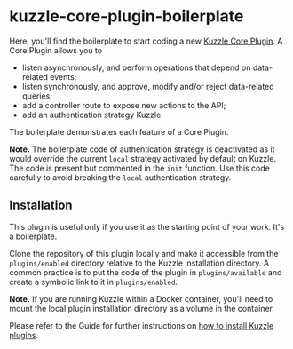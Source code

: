 # kuzzle-core-plugin-boilerplate

Here, you'll find the boilerplate to start coding a new [Kuzzle Core Plugin](http://docs.kuzzle.io/guide/#plugin-types). A Core Plugin allows you to

* listen asynchronously, and perform operations that depend on data-related events;
* listen synchronously, and approve, modify and/or reject data-related queries;
* add a controller route to expose new actions to the API;
* add an authentication strategy Kuzzle.

The boilerplate demonstrates each feature of a Core Plugin.

**Note.** The boilerplate code of authentication strategy is deactivated as it would override the current `local` strategy activated by default on Kuzzle. The code is present but commented in the `init` function. Use this code carefully to avoid breaking the `local` authentication strategy.

## Installation

This plugin is useful only if you use it as the starting point of your work. It's a boilerplate.

Clone the repository of this plugin locally and make it accessible from the `plugins/enabled` directory relative to the Kuzzle installation directory. A common practice is to put the code of the plugin in `plugins/available` and create a symbolic link to it in `plugins/enabled`.

**Note.** If you are running Kuzzle within a Docker container, you'll need to mount the local plugin installation directory as a volume in the container.

Please refer to the Guide for further instructions on [how to install Kuzzle plugins](http://docs.kuzzle.io/guide/#managing-plugins).
